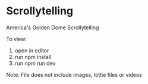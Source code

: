 # Scrollytelling
America's Golden Dome Scrollytelling

To view:
1. open in editor
2. run npm install
3. run npm run dev

Note: File does not include images, lottie files or videos
